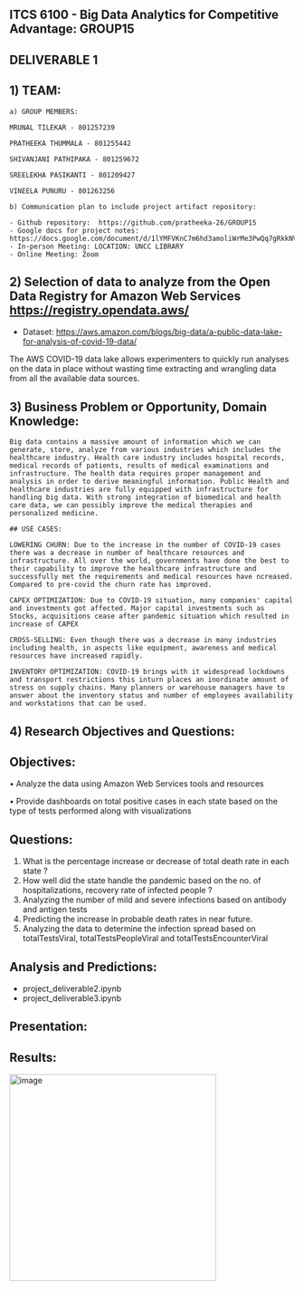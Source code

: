 ## ITCS 6100 - Big Data Analytics for Competitive Advantage: GROUP15

## DELIVERABLE 1

## 1) TEAM:

    a) GROUP MEMBERS:
    
    MRUNAL TILEKAR - 801257239
    
    PRATHEEKA THUMMALA - 801255442
    
    SHIVANJANI PATHIPAKA - 801259672
    
    SREELEKHA PASIKANTI - 801209427
    
    VINEELA PUNURU - 801263256
    
    b) Communication plan to include project artifact repository:
    
    - Github repository:  https://github.com/pratheeka-26/GROUP15
    - Google docs for project notes: https://docs.google.com/document/d/1lYMFVKnC7m6hd3amoliWrMe3PwQq7gRkkNV0x0ypJXg/edit
    - In-person Meeting: LOCATION: UNCC LIBRARY
    - Online Meeting: Zoom

## 2) Selection of data to analyze from the Open Data Registry for Amazon Web Services https://registry.opendata.aws/
   - Dataset: https://aws.amazon.com/blogs/big-data/a-public-data-lake-for-analysis-of-covid-19-data/
  
  The AWS COVID-19 data lake allows experimenters to quickly run analyses on the data in place without wasting time extracting and wrangling data from all the available data sources.
  
## 3) Business Problem or Opportunity, Domain Knowledge:

    Big data contains a massive amount of information which we can generate, store, analyze from various industries which includes the healthcare industry. Health care industry includes hospital records, medical records of patients, results of medical examinations and infrastructure. The health data requires proper management and analysis in order to derive meaningful information. Public Health and healthcare industries are fully equipped with infrastructure for handling big data. With strong integration of biomedical and health care data, we can possibly improve the medical therapies and personalized medicine.

    ## USE CASES: 

    LOWERING CHURN: Due to the increase in the number of COVID-19 cases there was a decrease in number of healthcare resources and infrastructure. All over the world, governments have done the best to their capability to improve the healthcare infrastructure and successfully met the requirements and medical resources have ncreased. Compared to pre-covid the churn rate has improved. 

    CAPEX OPTIMIZATION: Due to COVID-19 situation, many companies' capital and investments got affected. Major capital investments such as Stocks, acquisitions cease after pandemic situation which resulted in increase of CAPEX

    CROSS-SELLING: Even though there was a decrease in many industries including health, in aspects like equipment, awareness and medical resources have increased rapidly.

    INVENTORY OPTIMIZATION: COVID-19 brings with it widespread lockdowns and transport restrictions this inturn places an inordinate amount of stress on supply chains. Many planners or warehouse managers have to answer about the inventory status and number of employees availability and workstations that can be used.

## 4) Research Objectives and Questions:

## Objectives:

•	Analyze the data using Amazon Web Services tools and resources

•	Provide dashboards on total positive cases in each state based on the type of tests performed along with visualizations

## Questions:

1.	What is the percentage increase or decrease of total death rate in each state ?
2.	How well did the state handle the pandemic based on the no. of hospitalizations, recovery rate of infected people ?
3.	Analyzing the number of mild and severe infections based on antibody and antigen tests
4.	Predicting the increase in probable death rates in near future. 
5.	Analyzing the data to determine the infection spread based on totalTestsViral, totalTestsPeopleViral and totalTestsEncounterViral

## Analysis and Predictions:

- project_deliverable2.ipynb
- project_deliverable3.ipynb

## Presentation:



## Results:

<img width="365" alt="image" src="https://user-images.githubusercontent.com/61161754/167044539-9b656398-c5aa-4378-bb15-5561ecbb2b78.png">






